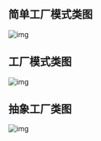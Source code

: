 ## 简单工厂模式类图

![img](file:///C:\Users\chy\AppData\Local\Temp\ksohtml13872\wps1.jpg)

## 工厂模式类图

![img](file:///C:\Users\chy\AppData\Local\Temp\ksohtml13872\wps2.jpg)

## 抽象工厂类图

![img](file:///C:\Users\chy\AppData\Local\Temp\ksohtml13872\wps3.jpg)